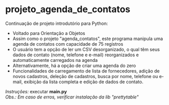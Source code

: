 # projeto_agenda_de_contatos

Continuação de projeto introdutório para Python:
* Voltado para Orientação a Objetos
* Assim como o projeto "agenda_contatos", este programa manipula uma agenda de contatos com capacidade de 75 registros
* O usuário tem a opção de ler um CSV desorganizado, o qual têm seus dados de contato (nome, telefone e e-mail) reorganizados e automaticamente carregados na agenda
* Alternativamente, há a opção de criar uma agenda do zero
* Funcionalidades de carregamento de lista de fornecedores, adição de novos cadastros, deleção de cadastros, busca por nome, telefone ou e-mail, exibição da lista completa e edição de dados de contato.


*Instruções:* executar **main.py**<br>
*Obs.: Em caso de erros, verificar instalação da lib "prettytable"*
